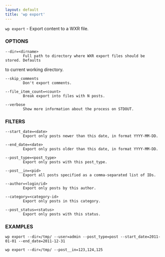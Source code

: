```yaml
---
layout: default
title: 'wp export'
---
```


`wp export` - Export content to a WXR file.

### OPTIONS

	--dir=<dirname>
			Full path to directory where WXR export files should be stored. Defaults
to current working directory.

	--skip_comments
			Don't export comments.

	--file_item_count=<count>
			Break export into files with N posts.

	--verbose
			Show more information about the process on STDOUT.

### FILTERS

	--start_date=<date>
			Export only posts newer than this date, in format YYYY-MM-DD.

	--end_date=<date>
			Export only posts older than this date, in format YYYY-MM-DD.

	--post_type=<post_type>
			Export only posts with this post_type.

	--post__in=<pid>
			Export all posts specified as a comma-separated list of IDs.

	--author=<login/id>
			Export only posts by this author.

	--category=<category-id>
			Export only posts in this category.

	--post_status=<status>
			Export only posts with this status.

### EXAMPLES

	wp export --dir=/tmp/ --user=admin --post_type=post --start_date=2011-01-01 --end_date=2011-12-31

	wp export --dir=/tmp/ --post__in=123,124,125


